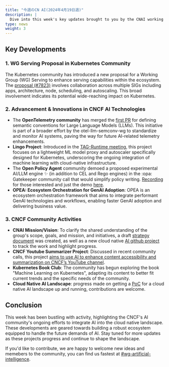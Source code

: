 ```yaml
---
title: "今週のCN AI(2024年4月19日週)"
description: |
  Dive into this week's key updates brought to you by the CNAI working group, including a new Kubernetes *WG Serving* proposal, advancements in AI monitoring with OpenTelemetry, and innovative projects like the Lingo Project and OPEA framework LLM engine. Explore community-driven initiatives such as the CNCF YouTube Summarizer and the evolving Cloud Native AI landscape and more!
type: news
weight: 3
---
```


## Key Developments

### **1. WG Serving Proposal in Kubernetes Community**

The Kubernetes community has introduced a new proposal for a Working Group (WG) Serving to enhance serving capabilities within the ecosystem. The [proposal (#7823)](https://github.com/kubernetes/community/pull/7823) involves collaboration across multiple SIGs including apps, architecture, node, scheduling, and autoscaling. This broad involvement indicates its potential wide-reaching impact on Kubernetes.

### **2. Advancement & Innovations in CNCF AI Technologies**

- The **OpenTelemetry community** has merged the [first PR](https://github.com/open-telemetry/semantic-conventions/pull/825) for defining semantic conventions for Large Language Models (LLMs). This initiative is part of a broader effort by the otel-llm-semconv-wg to standardize and monitor AI systems, paving the way for future AI-related telemetry enhancements.
- **Lingo Project**: Introduced in the [TAG-Runtime meeting](https://youtu.be/IOSG_GRwRII), this project focuses on a lightweight ML model proxy and autoscaler specifically designed for Kubernetes, underscoring the ongoing integration of machine learning with cloud-native infrastructure.
- The **Open Policy Agent** community demoed a proposed experimental AI/LLM engine :sparkles: (in addition to CEL and Rego engines) in the :opa: Gatekeeper community call that would simplify policy writing. [Recording](https://www.youtube.com/watch?v=FKGrVV7Xv7Q) for those interested and just the demo [here](https://asciinema.org/a/QTBEBp8l0vE5wgD9yGgxE3mnV).
- **OPEA: Ecosystem Orchestration for GenAI Adoption**: OPEA is an ecosystem orchestration framework that aims to integrate performant GenAI technologies and workflows, enabling faster GenAI adoption and delivering business value.

### **3. CNCF Community Activities**

- **CNAI Mission/Vision**: To clarify the shared understanding of the group's scope, goals, and mission, and initiatives, a draft [strategy document](https://docs.google.com/document/d/15ywdStd1l6sVJbdj3HWMj6X8vWzj2eSg9SZCkQD6noY/edit) was created, as well as a new cloud native [AI github project](https://github.com/orgs/cncf/projects/38) to track the work and highlight progress.
- **CNCF Youtube Summarizer Project**: Discussed in recent community calls, this project [aims to use AI to enhance content accessibility and summarization on CNCF’s YouTube channel](https://docs.google.com/presentation/d/1lkdgG22KMxXuc582_CtNBgfVcJTNxf1diXXhTXNy8qg/edit?usp=sharing).
- **Kubernetes Book Club**: The community has begun exploring the book "Machine Learning on Kubernetes", adapting its content to better fit current trends and the specific needs of the community.
- **Cloud Native AI Landscape**: progress made on getting a [PoC](https://rx-m.github.io/cnai-landscape/) for a cloud native AI landscape up and running, contributions are welcome.

## Conclusion

This week has been bustling with activity, highlighting the CNCF's AI community's ongoing efforts to integrate AI into the cloud native landscape. These developments are geared towards building a robust ecosystem equipped to handle the future demands of AI. Stay tuned for more updates as these projects progress and continue to shape the landscape.

If you'd like to contribute, we are happy to welcome new ideas and memebers to the community, you can find us fastest at [#wg-artificial-intelligence](https://cloud-native.slack.com/archives/C05TYJE81SR).
